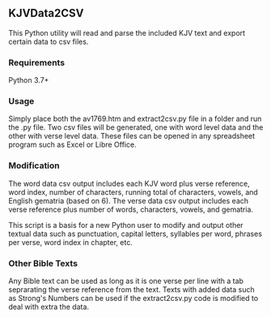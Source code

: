 ## KJVData2CSV
This Python utility will read and parse the included KJV text and export certain data to csv files.

### Requirements
Python 3.7+

### Usage
Simply place both the av1769.htm and extract2csv.py file in a folder and run the .py file. Two csv files will be generated, one with word level data and the other with verse level data. These files can be opened in any spreadsheet program such as Excel or Libre Office.

### Modification
The word data csv output includes each KJV word plus verse reference, word index, number of characters, running total of characters, vowels, and English gematria (based on 6). The verse data csv output includes each verse reference plus number of words, characters, vowels, and gematria.

This script is a basis for a new Python user to modify and output other textual data such as punctuation, capital letters, syllables per word, phrases per verse, word index in chapter, etc. 

### Other Bible Texts
Any Bible text can be used as long as it is one verse per line with a tab seprarating the verse reference from the text. Texts with added data such as Strong's Numbers can be used if the extract2csv.py code is modified to deal with extra the data.
